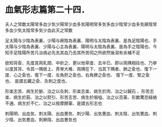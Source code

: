 # 血氣形志篇第二十四． 
夫人之常数太陽常多血少気少陽常少血多気陽明常多気多血少陰常少血多気厥陰常多血少気太陰常多気少血此天之常数 

足太陽与少陰為表裏、少陽与厥陰為表裏、陽明与太陰為表裏、是為足陰陽也、手太陽与少陰為表裏、少陽与心主為表裏、陽明与太陰為表裏、是為手之陰陽也、今知手足陰陽所苦凡治病必先去其血乃去其所苦伺之所欲然後瀉有余補不足 

欲知背兪、先度其両乳間、中折之、更以他草度、去半已、即以両隅相拄也、乃挙以度其背、令其一隅居上、斉脊大椎、両隅在下、当其下隅者、肺之兪也、復下一度、心之兪也、復下一度、左角肝之兪也、右角脾之兪也、 復下一度、腎之兪也、 是謂五臓之兪、灸刺之度也、 

形楽志苦、病生於脈、治之以灸刺、形楽志楽、病生於肉、治之以鍼石 、形苦志楽、病生於筋、治之以熨引、形苦志苦、病生於咽嗌、治之以百薬、形数驚恐経絡不通、病生於不仁、治之以按摩醪薬、是謂五形志也

刺陽明、出血気、刺太陽、出血悪気、刺少陽、出気悪血、刺太陰、出気悪血、刺少陰、出気悪血、刺厥陰、出血悪気也